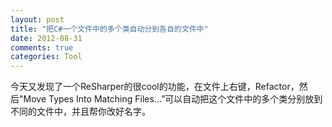 ```yaml
---
layout: post
title: "把C#一个文件中的多个类自动分到各自的文件中"
date: 2012-08-31
comments: true
categories: Tool
---
```

<p>今天又发现了一个ReSharper的很cool的功能，在文件上右键，Refactor，然后&quot;Move Types Into Matching Files…”可以自动把这个文件中的多个类分别放到不同的文件中，并且帮你改好名字。</p>